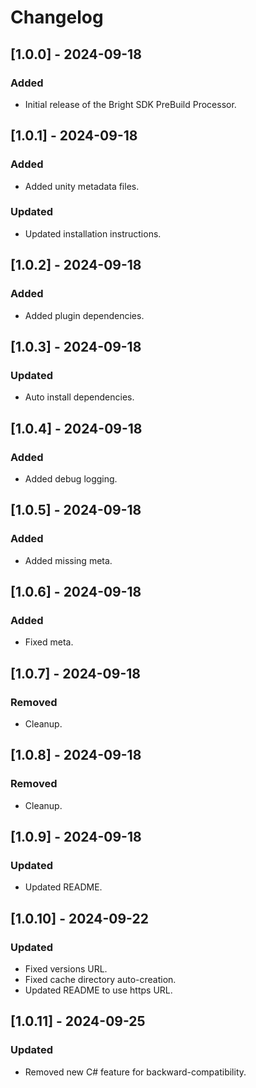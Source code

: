 # Changelog

## [1.0.0] - 2024-09-18
### Added
- Initial release of the Bright SDK PreBuild Processor.

## [1.0.1] - 2024-09-18
### Added
- Added unity metadata files.
### Updated
- Updated installation instructions.

## [1.0.2] - 2024-09-18
### Added
- Added plugin dependencies.

## [1.0.3] - 2024-09-18
### Updated
- Auto install dependencies.

## [1.0.4] - 2024-09-18
### Added
- Added debug logging.

## [1.0.5] - 2024-09-18
### Added
- Added missing meta.

## [1.0.6] - 2024-09-18
### Added
- Fixed meta.

## [1.0.7] - 2024-09-18
### Removed
- Cleanup.

## [1.0.8] - 2024-09-18
### Removed
- Cleanup.

## [1.0.9] - 2024-09-18
### Updated
- Updated README.

## [1.0.10] - 2024-09-22
### Updated
- Fixed versions URL.
- Fixed cache directory auto-creation.
- Updated README to use https URL.

## [1.0.11] - 2024-09-25
### Updated
- Removed new C# feature for backward-compatibility.